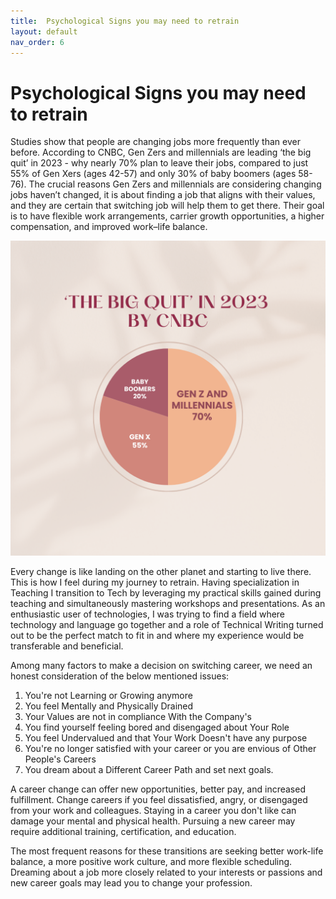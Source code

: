 ```yaml
---
title:  Psychological Signs you may need to retrain
layout: default
nav_order: 6
---
```


# Psychological Signs you may need to retrain

Studies show that people are changing jobs more frequently than ever before. According to CNBC, Gen Zers and millennials are leading ‘the big quit’ in 2023 - why nearly 70% plan to leave their jobs, compared to just 55% of Gen Xers (ages 42-57) and only 30% of baby boomers (ages 58-76). The crucial reasons Gen Zers and millennials are considering changing jobs haven’t changed, it is about finding 
a job that aligns with their values, and they are certain that switching job will help them to get there. Their goal is to have flexible work arrangements, carrier growth opportunities, a higher compensation, and improved work–life balance.

![a big quit chart](Pastel_Elegant_Minimalist_Budgeting_Rules_Infographic_Chart_Instagram_Post.png)

Every change is like landing on the other planet and starting to live there. This is how I feel during my journey to retrain. Having specialization in Teaching I transition to Tech by leveraging my practical skills gained during teaching and simultaneously mastering workshops and presentations. As an enthusiastic user of technologies, I was trying to find a field where technology and language go together and a role of Technical Writing turned out to be the perfect match to fit in and where my experience would be transferable and beneficial.

Among many factors to make a decision on switching career, we need an honest consideration of the below mentioned issues:

1. You're not Learning or Growing anymore
2. You feel Mentally and Physically Drained
3. Your Values are not in compliance With the Company's
4. You find yourself feeling bored and disengaged about Your Role 
5. You feel Undervalued and that Your Work Doesn't have any purpose
6. You're no longer satisfied with your career or you are envious of Other People's Careers
7. You dream about a Different Career Path and set next goals.

A career change can offer new opportunities, better pay, and increased fulfillment.
Change careers if you feel dissatisfied, angry, or disengaged from your work and colleagues.
Staying in a career you don't like can damage your mental and physical health.
Pursuing a new career may require additional training, certification, and education.

The most frequent reasons for these transitions are seeking better work-life balance, a more positive work culture, and more flexible scheduling.
Dreaming about a job more closely related to your interests or passions and new career goals may lead you to change your profession.
